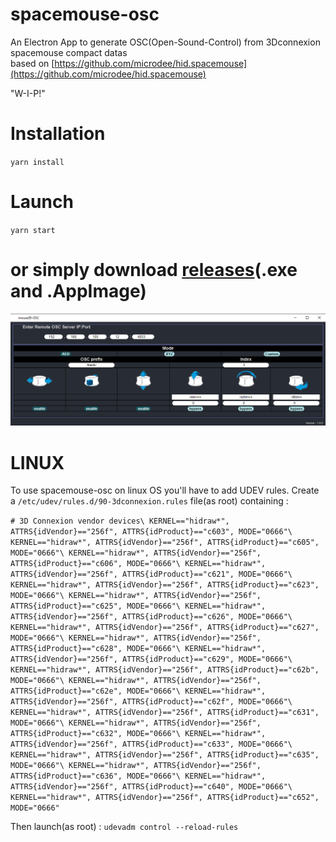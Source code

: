 # spacemouse-osc

An Electron App to generate OSC(Open-Sound-Control) from 3Dconnexion spacemouse compact datas  \
based on [https://github.com/microdee/hid.spacemouse](https://github.com/microdee/hid.spacemouse) 

"W-I-P!" 

# Installation 
`yarn install`

# Launch
`yarn start`


# or simply download [releases](https://github.com/dewiweb/spacemouse-osc/releases)(.exe and .AppImage) 


![Screenshot](/src/assets/screenshot.png)

#  LINUX

To use spacemouse-osc on linux OS you'll have to add UDEV rules. Create a `/etc/udev/rules.d/90-3dconnexion.rules` file(as root) containing :

``# 3D Connexion vendor devices\
KERNEL=="hidraw*", ATTRS{idVendor}=="256f", ATTRS{idProduct}=="c603", MODE="0666"\
KERNEL=="hidraw*", ATTRS{idVendor}=="256f", ATTRS{idProduct}=="c605", MODE="0666"\
KERNEL=="hidraw*", ATTRS{idVendor}=="256f", ATTRS{idProduct}=="c606", MODE="0666"\
KERNEL=="hidraw*", ATTRS{idVendor}=="256f", ATTRS{idProduct}=="c621", MODE="0666"\
KERNEL=="hidraw*", ATTRS{idVendor}=="256f", ATTRS{idProduct}=="c623", MODE="0666"\
KERNEL=="hidraw*", ATTRS{idVendor}=="256f", ATTRS{idProduct}=="c625", MODE="0666"\
KERNEL=="hidraw*", ATTRS{idVendor}=="256f", ATTRS{idProduct}=="c626", MODE="0666"\
KERNEL=="hidraw*", ATTRS{idVendor}=="256f", ATTRS{idProduct}=="c627", MODE="0666"\
KERNEL=="hidraw*", ATTRS{idVendor}=="256f", ATTRS{idProduct}=="c628", MODE="0666"\
KERNEL=="hidraw*", ATTRS{idVendor}=="256f", ATTRS{idProduct}=="c629", MODE="0666"\
KERNEL=="hidraw*", ATTRS{idVendor}=="256f", ATTRS{idProduct}=="c62b", MODE="0666"\
KERNEL=="hidraw*", ATTRS{idVendor}=="256f", ATTRS{idProduct}=="c62e", MODE="0666"\
KERNEL=="hidraw*", ATTRS{idVendor}=="256f", ATTRS{idProduct}=="c62f", MODE="0666"\
KERNEL=="hidraw*", ATTRS{idVendor}=="256f", ATTRS{idProduct}=="c631", MODE="0666"\
KERNEL=="hidraw*", ATTRS{idVendor}=="256f", ATTRS{idProduct}=="c632", MODE="0666"\
KERNEL=="hidraw*", ATTRS{idVendor}=="256f", ATTRS{idProduct}=="c633", MODE="0666"\
KERNEL=="hidraw*", ATTRS{idVendor}=="256f", ATTRS{idProduct}=="c635", MODE="0666"\
KERNEL=="hidraw*", ATTRS{idVendor}=="256f", ATTRS{idProduct}=="c636", MODE="0666"\
KERNEL=="hidraw*", ATTRS{idVendor}=="256f", ATTRS{idProduct}=="c640", MODE="0666"\
KERNEL=="hidraw*", ATTRS{idVendor}=="256f", ATTRS{idProduct}=="c652", MODE="0666"``

Then launch(as root) : `udevadm control --reload-rules`

